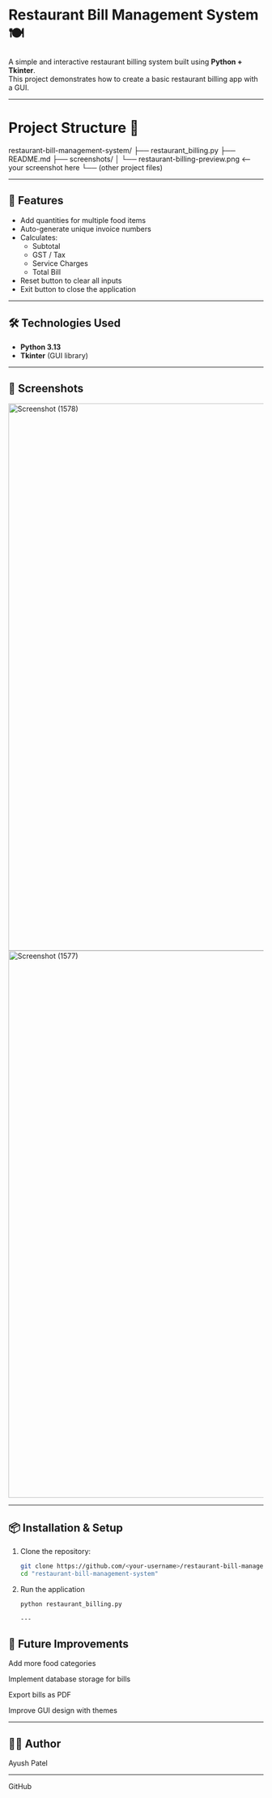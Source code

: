 # Restaurant Bill Management System 🍽️

A simple and interactive restaurant billing system built using **Python + Tkinter**.  
This project demonstrates how to create a basic restaurant billing app with a GUI.

---
# Project Structure 📂
restaurant-bill-management-system/
├── restaurant_billing.py
├── README.md
├── screenshots/
│   └── restaurant-billing-preview.png  <-- your screenshot here
└── (other project files)

---

## 🚀 Features

* Add quantities for multiple food items
* Auto-generate unique invoice numbers
* Calculates:
  - Subtotal
  - GST / Tax
  - Service Charges
  - Total Bill
* Reset button to clear all inputs
* Exit button to close the application

---

## 🛠️ Technologies Used

* **Python 3.13**
* **Tkinter** (GUI library)

---

## 📸 Screenshots

<img width="1920" height="1080" alt="Screenshot (1578)" src="https://github.com/user-attachments/assets/0ec16997-bf7e-4a53-ab04-3ea4828faa7a" />
<img width="1920" height="1080" alt="Screenshot (1577)" src="https://github.com/user-attachments/assets/2a55353a-65ad-42ab-a439-3bc5abc31279" />


---

## 📦 Installation & Setup

1. Clone the repository:

   ```bash
   git clone https://github.com/<your-username>/restaurant-bill-management-system.git
   cd "restaurant-bill-management-system"
2. Run the application

   ```bash
   python restaurant_billing.py

   ---

##  🔮 Future Improvements

Add more food categories

Implement database storage for bills

Export bills as PDF

Improve GUI design with themes

---

## 👨‍💻 Author

Ayush Patel

---
GitHub
